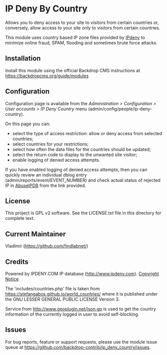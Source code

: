 IP Deny By Country
===============

Allows you to deny access to your site to visitors from certain countries or, conversely,
allow access to your site only to visitors from certain countries.

This module uses country based IP zone files provided by [IPdeny](https://www.ipdeny.com/) to minimize online fraud,
SPAM, flooding and sometimes brute force attacks.

Installation
------------

Install this module using the official Backdrop CMS instructions at
https://backdropcms.org/guide/modules

Configuration
-------------

Configuration page is available from the *Administration > Configuration >
User accounts > IP Deny Country* menu (admin/config/people/ip-deny-country).

On this page you can:

- select the  type of access restriction: allow or deny access from selected countries;
- select countries for your restrictions;
- select how often the data files for the countries should be updated;
- select the return code to display to the unwanted site visitor;
- enable logging of denied access attempts.

If you have enabled logging of denied access attempts, then you can quickly review
an individual dblog entry (admin/reports/event/EVENT_NUMBER) and check actual status of
rejected IP in [AbuseIPDB](https://www.abuseipdb.com/) from the link provided.

License
-------

This project is GPL v2 software. See the LICENSE.txt file in this directory for
complete text.

Current Maintainer
------------------

Vladimir (https://github.com/findlabnet/)

Credits
------------------

Powered by IPDENY.COM IP database (http://www.ipdeny.com).  [Copyright Notice](https://www.ipdeny.com/copyright.php)

The 'includes/countries.php' file is taken from https://stefangabos.github.io/world_countries/ where it is published
under the GNU LESSER GENERAL PUBLIC LICENSE Version 3.

Service from http://www.geoplugin.net/json.gp is used to get the country information
of the currently logged in user to avoid self-blocking.

Issues
------

For bug reports, feature or support requests, please use the module
issue queue at https://github.com/backdrop-contrib/ip_deny_country/issues.
